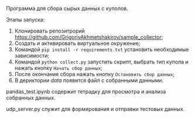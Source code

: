 Программа для сбора сырых данных с куполов.

Этапы запуска:
1. Клонировать репозитрорий https://github.com/GrigoriyAkhmetshakirov/sample_collector;
2. Создать и активировать виртуальное окружение;
3. Командой `pip install -r requirements.txt` установить необходимые зависимости;
4. Командой `python collect.py` запустить скрипт, выбрать тип купола и нажать кнопку `Начать сбор данных`;
5. После окончания сбора нажать кнопку `Остановить сбор данных`;
6. В дериктории *data* появится файл с собранными данными.

pandas_test.ipynb содержит тетрадку для просмотра и анализа собранных данных.

udp_server.py служит для формирования и отправки тестовых данных.
